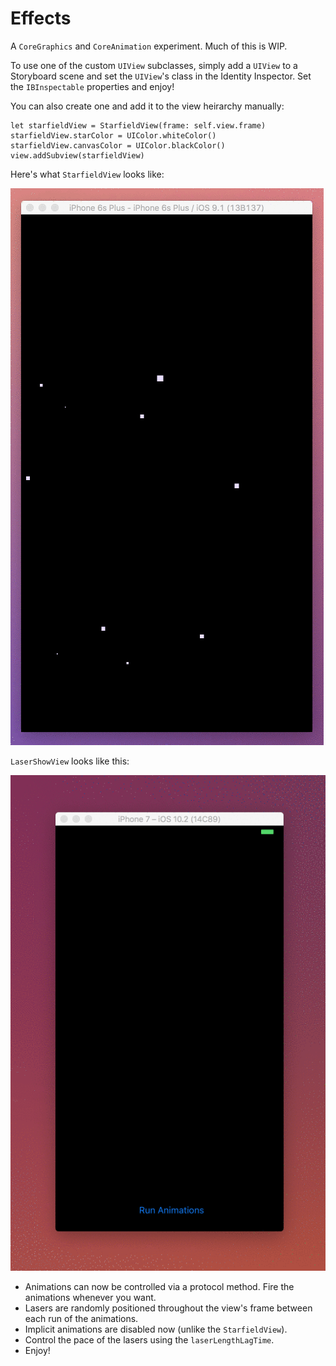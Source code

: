 # Effects

A `CoreGraphics` and `CoreAnimation` experiment. Much of this is WIP.

To use one of the custom `UIView` subclasses, simply add a `UIView` to a Storyboard scene and set the `UIView`'s class in the Identity Inspector. Set the `IBInspectable` properties and enjoy! 

You can also create one and add it to the view heirarchy manually:

```
let starfieldView = StarfieldView(frame: self.view.frame)
starfieldView.starColor = UIColor.whiteColor()
starfieldView.canvasColor = UIColor.blackColor()
view.addSubview(starfieldView)
```

Here's what `StarfieldView` looks like:

![StarfieldView in action.](starfield-view.gif)


`LaserShowView` looks like this:

![LaserShowView in action.](laser-show-view.gif)

- Animations can now be controlled via a protocol method. Fire the animations whenever you want. 
- Lasers are randomly positioned throughout the view's frame between each run of the animations.
- Implicit animations are disabled now (unlike the `StarfieldView`).
- Control the pace of the lasers using the `laserLengthLagTime`.
- Enjoy!

